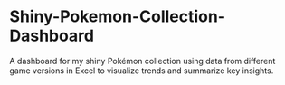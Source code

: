 # Shiny-Pokemon-Collection-Dashboard
A dashboard for my shiny Pokémon collection using data from different game versions in Excel to visualize trends and summarize key insights.
